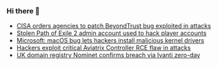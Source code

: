 ### Hi there 👋

<!--START_SECTION:feed-->
* [CISA orders agencies to patch BeyondTrust bug exploited in attacks](https://www.bleepingcomputer.com/news/security/cisa-orders-agencies-to-patch-beyondtrust-bug-exploited-in-attacks/)
* [Stolen Path of Exile 2 admin account used to hack player accounts](https://www.bleepingcomputer.com/news/security/stolen-path-of-exile-2-admin-account-used-to-hack-player-accounts/)
* [Microsoft: macOS bug lets hackers install malicious kernel drivers](https://www.bleepingcomputer.com/news/security/microsoft-macos-bug-lets-hackers-install-malicious-kernel-drivers/)
* [Hackers exploit critical Aviatrix Controller RCE flaw in attacks](https://www.bleepingcomputer.com/news/security/hackers-exploit-critical-aviatrix-controller-rce-flaw-in-attacks/)
* [UK domain registry Nominet confirms breach via Ivanti zero-day](https://www.bleepingcomputer.com/news/security/uk-domain-registry-nominet-confirms-breach-via-ivanti-zero-day-vulnerability/)
<!--END_SECTION:feed-->

<!--
**frankenk/frankenk** is a ✨ _special_ ✨ repository because its `README.md` (this file) appears on your GitHub profile.

Here are some ideas to get you started:

- 🔭 I’m currently working on ...
- 🌱 I’m currently learning ...
- 👯 I’m looking to collaborate on ...
- 🤔 I’m looking for help with ...
- 💬 Ask me about ...
- 📫 How to reach me: ...
- 😄 Pronouns: ...
- ⚡ Fun fact: ...
-->



